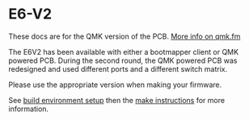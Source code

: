 # E6-V2

These docs are for the QMK version of the PCB. [More info on qmk.fm](http://qmk.fm/)

The E6V2 has been available with either a bootmapper client or QMK powered PCB. During the second round, the QMK powered PCB was redesigned and used different ports and a different switch matrix.

Please use the appropriate version when making your firmware.

See [build environment setup](https://docs.qmk.fm/build_environment_setup.html) then the [make instructions](https://docs.qmk.fm/make_instructions.html) for more information.
